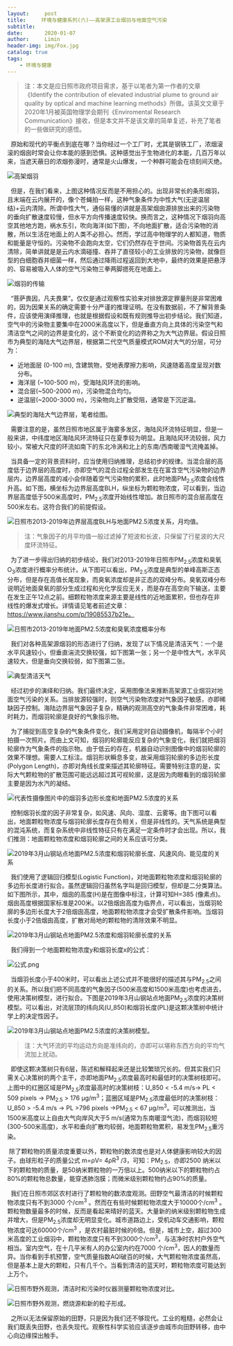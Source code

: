 ```yaml
---
layout:     post                  
title:     环境与健康系列(六)——高架源工业烟羽与地面空气污染
subtitle: 
date:       2020-01-07
author:     Limin                    
header-img: img/Fox.jpg    
catalog: true                     
tags:                             
    - 环境与健康
---
```



> 注：本文是应日照市政府项目需求，基于以笔者为第一作者的文章《Identify the contribution of elevated industrial plume to ground air quality by optical and machine learning methods》所做。该英文文章于2020年1月被英国物理学会期刊《Enviromental Research Communication》接收，但是本文并不是该文章的简单复述，补充了笔者的一些做研究的感悟。

&nbsp; 原始和现代的平衡点到底在哪？当你经过一个工厂时，尤其是钢铁工厂，浓烟滚滚的烟囱时常会让你本能的感到恐惧。这种感觉出于生物进化的本能，几百万年以来，当遮天蔽日的浓烟弥漫时，通常是火山爆发，一个种群可能会在顷刻间灭绝。

![高架烟羽](https://upload-images.jianshu.io/upload_images/17085473-283662da86f78c53.png?imageMogr2/auto-orient/strip%7CimageView2/2/w/1240)

&nbsp; 但是，在我们看来，上图这种情况反而是不用担心的。出现非常长的条形烟羽，且末端在云内展开的，像个苍蝇拍一样，这种气象条件为中性大气(无逆温层结)+云内清除。所谓中性大气，通俗易懂的讲就是高架烟囱源排放出来的污染物的垂向扩散速度较慢，但水平方向传播速度较快。换而言之，这种情况下烟羽向高空其他地方跑，祸水东引，吹向海洋(如下图)，不向地面扩散，适合污染物的消散，所以生活在地面上的人类不必担心。然而，学过高中物理学的人都知道，物质和能量是守恒的。污染物不会跑向太空，它们仍然存在于世间。污染物首先在云内清除，简单讲就是是云内水滴碰撞、吞并了直径较小的工业排放的污染物，就像巨型的白细胞吞并细菌一样，然后通过降雨过程返回到大地中，最终的效果是把悬浮的、容易被吸入人体的空气污染物三拳两脚摁死在地面上。

![烟羽的传输](https://upload-images.jianshu.io/upload_images/17085473-b39dde72467501e7.png?imageMogr2/auto-orient/strip%7CimageView2/2/w/1240)

&nbsp;  “菩萨畏因，凡夫畏果”。仅仅是通过观察性实验来对排放源定罪量刑是非常困难的，因为因果关系的确定需要十分严谨的推理证明。在没有数据前，不了解背景条件，应该使用演绎推理，也就是根据假设和既有规则推导出初步结论。我们知道，空气中的污染物主要集中在2000米高度以下，但是垂直方向上具体的污染空气和清洁空气之间的边界是变化的，这个不断变化的边界称之为大气边界层。假设日照市为典型的海陆大气边界层，根据第二代空气质量模式ROM对大气的分层，可分为：

- 近地面层 (0-100 m), 含建筑物，受地表摩擦力影响，风速随着高度呈现对数分布。
- 海洋层 (~100-500 m)，受海陆风环流的影响。
- 混合层(~500-2000 m)，污染物混合均匀。
- 逆温层(~2000-3000 m)，污染物向上扩散受阻，通常是下沉逆温。

![典型的海陆大气边界层，笔者绘图。](https://upload-images.jianshu.io/upload_images/17085473-448ef21c7a31fd96.png?imageMogr2/auto-orient/strip%7CimageView2/2/w/1240)

&nbsp; 需要注意的是，虽然日照市地区属于海雾多发区，海陆风环流特征明显，但是一般来讲，中纬度地区海陆风环流特征只在夏季较为明显。且海陆风环流较弱，风力较小，常被大尺度的环流如南下的东北冷涡和北上的东南/西南暖湿气流掩盖掉。

&nbsp; 当具备一定的背景资料时，应当使用归纳推理，总结初步的规律。当混合层的高度低于边界层的高度时，亦即空气的混合过程全部发生在在富含空气污染物的边界层内，边界层高度的减小会伴随着空气污染物的累积，此时地面PM<sub>2.5</sub>浓度会线性升高。如下图，横坐标为边界层高度BLH，纵坐标为颗粒物浓度，可以看到，当边界层高度低于500米高度时，PM<sub>2.5</sub>浓度开始线性增加。故日照市的混合层高度在500米左右。这符合我们的前提假设。

![日照市2013-2019年边界层高度BLH与地面PM2.5浓度关系，月均值。](https://upload-images.jianshu.io/upload_images/17085473-815bc66d038ebeb6.png?imageMogr2/auto-orient/strip%7CimageView2/2/w/1240)

> 注：气象因子的月平均值一般过滤掉了短波和长波，只保留了行星波的大尺度环流特征。 

&nbsp; 为了进一步得出归纳的初步结论，我们对2013-2019年日照市PM<sub>2.5</sub>浓度和臭氧O<sub>3</sub>浓度进行概率分布统计。从下图可以看出，PM<sub>2.5</sub>浓度是典型的单峰高斯正态分布，但是存在高值长尾现象，而臭氧浓度却是非正态的双峰分布。臭氧双峰分布说明近地面臭氧的部分生成过程和光化学反应无关，而是存在高空向下输送，主要在发生正午12点之前。细颗粒物浓度来源主要是线性的近地面累积，但也存在非线性的爆发式增长。详情请见笔者前述文章：https://www.jianshu.com/p/19085537b21e。

![日照市2013-2019年地面PM2.5浓度和臭氧浓度概率分布](https://upload-images.jianshu.io/upload_images/17085473-fee6f3fbb6d79ec0.png?imageMogr2/auto-orient/strip%7CimageView2/2/w/1240)

&nbsp; 我们对各种高架源烟羽的形态进行了归纳，发现了以下情况是清洁天气：一个是水平风速较小，但垂直湍流交换较强，如下图第一张；另一个是中性大气，水平风速较大，但是垂向交换较弱，如下图第二张。

 ![典型清洁天气](https://upload-images.jianshu.io/upload_images/17085473-26b181c2a2987f20.png?imageMogr2/auto-orient/strip%7CimageView2/2/w/1240)

&nbsp; 经过初步的演绎和归纳。我们最终决定，采用图像法来推断高架源工业烟羽对地面空气污染的关系。当排放源较强时，则空气污染物浓度对气象因子敏感，亦即稀缺因子控制。海陆边界层气象因子复杂，精确的观测高空的气象条件非常困难，耗时耗力，而烟羽轮廓是良好的气象指示物。

&nbsp; 为了捕捉到高空复杂的气象条件变化，我们采用定时自动摄像机，每隔半个小时拍摄一次照片。而由上文可知，烟羽的轮廓能反应复杂的气象变化，我们就把烟羽轮廓作为气象条件的指示物。由于低云的存在，机器自动识别图像中的烟羽轮廓的效果不理想。需要人工标注。烟羽形状瞬息多变，故采用烟羽轮廓的多边形长度(Polygon Length)，亦即对角线长度来描述其轮廓特征。需要特别注意的是，实际大气颗粒物的扩散范围可能远远超过其可视轮廓，这是因为肉眼看到的烟羽轮廓主要是因为水汽的凝结。

![代表性摄像图片中的烟羽多边形长度和地面PM2.5浓度的关系](https://upload-images.jianshu.io/upload_images/17085473-8dc428d35854940e.png?imageMogr2/auto-orient/strip%7CimageView2/2/w/1240)

&nbsp; 控制烟羽长度的因子非常复杂，如风速、风向、湿度、云雾等。由下图可以看出，地面颗粒物浓度与烟羽轮廓长度存在负相关，但是非线性的。天气系统是典型的混沌系统，而复杂系统中非线性特征只有在满足一定条件时才会出现。所以，我们推测：地面颗粒物浓度和烟羽轮廓之间的关系应该可分类。

![2019年3月山钢站点地面PM2.5浓度和烟羽轮廓长度、风速风向、能见度的关系](https://upload-images.jianshu.io/upload_images/17085473-bb0e60c4ff81a388.png?imageMogr2/auto-orient/strip%7CimageView2/2/w/1240)

&nbsp; 我们使用了逻辑回归模型(Logistic Function)，对地面颗粒物浓度和烟羽轮廓的多边形长度进行拟合。虽然逻辑回归虽然名字叫是回归模型，但却是二分类算法。如下图所示，其中，烟囱的高度(H)是在图像中标注，计算可知H=385 (像素点)。烟囱高度根据国家标准是200米。以2倍烟囱高度为临界点，可以看出，当烟羽轮廓的多边形长度大于2倍烟囱高度，地面颗粒物浓度才会受扩散条件影响。当烟羽长度小于2倍烟囱高度，扩散对局地的颗粒物的清除效果不明显。

![2019年3月山钢站点地面PM2.5浓度和烟羽轮廓长度的关系](https://upload-images.jianshu.io/upload_images/17085473-ef7a54b09850e564.png?imageMogr2/auto-orient/strip%7CimageView2/2/w/1240)

&nbsp; 我们得到一个地面颗粒物浓度y和烟羽长度x的公式：

![公式.png](https://upload-images.jianshu.io/upload_images/17085473-7863c59f82634cb4.png?imageMogr2/auto-orient/strip%7CimageView2/2/w/1240)

&nbsp; 当烟羽长度小于400米时，可以看出上述公式并不能很好的描述其与PM<sub>2.5</sub>之间的关系。所以我们把不同高度的气象因子(500米高度和1500米高度)也考虑进去，使用决策树模型，进行拟合。下图是2019年3月山钢站点地面PM<sub>2.5</sub>浓度的决策树模型。可以看出，对流层顶的纬向风(U_850)和烟羽长度(PL)是这颗决策树中统计学上的决定性因子。

![2019年3月山钢站点地面PM2.5浓度的决策树模型。](https://upload-images.jianshu.io/upload_images/17085473-d198b2e18dae7228.png?imageMogr2/auto-orient/strip%7CimageView2/2/w/1240)

> 注：大气环流的平均运动方向是准纬向的，亦即可以堪称东西方向的平均气流加上扰动。

&nbsp; 即使这颗决策树只有6层，陈述和解释起来还是比较繁琐冗长的。但其实我们只需关心决策树的两个主干，亦即地面PM<sub>2.5</sub>浓度最高时和最低时的决策树枝即可。上图中的红圈区域是PM<sub>2.5</sub>浓度最高时的决策树枝：U_850 < -5.4 m/s→ PL < 509 pixels → PM<sub>2.5</sub> > 176 µg/m<sup>3</sup>；蓝圈区域是PM<sub>2.5</sub>浓度最低时的决策树枝：U_850 > -5.4 m/s → PL >796 pixels →PM<sub>2.5</sub> < 67 µg/m<sup>3</sup>。可以推测出，当1500米高度以上自由大气向岸风大于5 m/s(通常为东南暖湿气流)，而烟羽较短(300-500米高度)，水平和垂向扩散均较弱，地面颗粒物累积，易发生PM<sub>2.5</sub>重污染。

&nbsp;除了颗粒物的质量浓度重要以外，颗粒物的数浓度也是对人体健康影响较大的因子。由球形粒子的质量公式 m=ρV= 4ρR<sup>3</sup> /3，可知：PM<sub>2.5</sub>，亦即2500 纳米以下的颗粒物的质量，是50纳米颗粒物的一万倍以上。500纳米以下的颗粒物约占80%的颗粒物总数量，能穿透肺泡膜；而微米级别颗粒物约占90%的质量。

&nbsp;  我们在日照市郊区农村进行了颗粒物的数浓度观测。田野空气最清洁的时候颗粒物浓度只有不到3000 个/cm<sup>3</sup> 。然而在有些时候颗粒物浓度大于10000个/cm<sup>3</sup> 。颗粒物数量最多的时候，反而是看起来晴好的蓝天。大量新的纳米级别颗粒物生成并增大，但是PM<sub>2.5</sub>浓度却无明显变化。城市道路边上，受机动车交通影响，颗粒物浓度可达60000个/cm<sup>3</sup> ，是农村最脏时候的6倍。但是，城市上空，超过300米高度的工业烟羽中，颗粒物浓度只有不到3000个/cm<sup>3</sup>，与洁净时农村户外空气相当。室内空气，在十几平米有人的办公室内约在7000 个/cm<sup>3</sup>，因人的数量而异。当你看到手机预警，空气质量指数AQI破百的时候，大气颗粒物浓度虽然高，但是基本上是大的颗粒，只有几千个。当看到清洁的蓝天时，颗粒物浓度可能达到上万个。

![日照市野外观测，清洁时和污染时仪器测量颗粒物浓度对比。](https://upload-images.jianshu.io/upload_images/17085473-19796ee023297520.png?imageMogr2/auto-orient/strip%7CimageView2/2/w/1240)

![日照市野外观测，燃烧源和新的粒子形成。](https://upload-images.jianshu.io/upload_images/17085473-00020dce5f08e95a.png?imageMogr2/auto-orient/strip%7CimageView2/2/w/1240)

&nbsp; 之所以无法保留原始的田野，只是因为我们还不够现代。工业的粗糙，必然会让我们既丢失田野，也丢失现代。观察性科学实验应该逐步由城市向田野转移，由中心向边缘探出触手。


